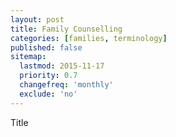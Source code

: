 ```yaml
---
layout: post
title: Family Counselling
categories: [families, terminology]
published: false
sitemap:
  lastmod: 2015-11-17
  priority: 0.7
  changefreq: 'monthly'
  exclude: 'no'
---
```


Title 
